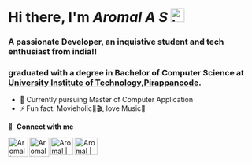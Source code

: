 # Hi there, I'm *Aromal A S* <img src="https://user-images.githubusercontent.com/1303154/88677602-1635ba80-d120-11ea-84d8-d263ba5fc3c0.gif" width="28px" alt="hi">

### A passionate Developer, an inquistive student and tech enthusiast from india!!<br>
### graduated with a degree in Bachelor of Computer Science at [University Institute of Technology,Pirappancode]("#").<br>

- 🌱 Currently pursuing Master of Computer Application
- ⚡ Fun fact: Movieholic🍿🎬, love Music🎵


🔗 &nbsp;**Connect with me**<br>
    
     
<a href="https://twitter.com/26Aromal">
  <img align="left" alt="Aromal | Twitter" width="40px" src="https://drive.google.com/uc?export=download&id=1pUswWVZkFeroMbwK1w7ZamaPKL2Yh0Fn"/>
</a>
<a href="https://www.linkedin.com/in/aromal-a-s-610b70221">
  <img align="left" alt="Aromal | LinkedIn" width="40px" src="https://drive.google.com/uc?export=download&id=1Bh2jb0eJiiCY4BYLbknVFsrAFC8Sf_G0"/>
</a>  

<a href="https://www.instagram.com/_a.r.o.m.a.l._/"> 
  <img align="left" alt="Aromal | Instagram" width="46px" height="35" src="https://drive.google.com/uc?export=download&id=1OWXxuVWeYwCjJMXYvZ11ouACI4i5RM-k" height="50" />
</a>
<a href="mailto:aromalasaromal26@gmail.com">
  <img align="left" alt="Aromal | Gmail" width="46" height="35" src="https://drive.google.com/uc?export=download&id=1crYSZcSsfVskYOfKjiE-jwdGdzltQS8h"/>
</a>  
<br/>

